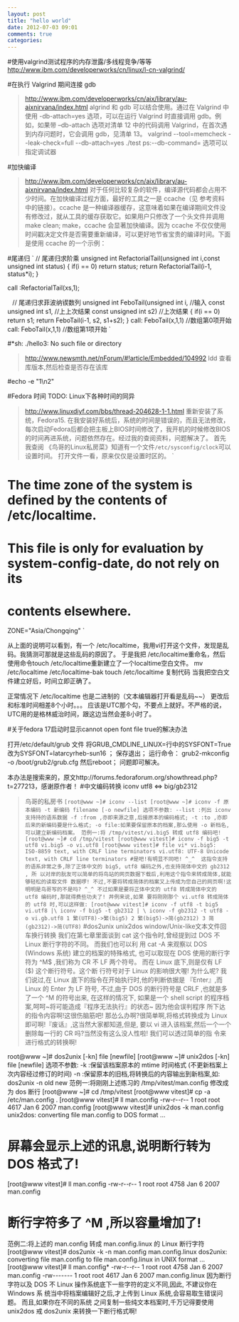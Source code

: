```yaml
---
layout: post
title: "hello world"
date: 2012-07-03 09:01
comments: true
categories: 
---
```

#使用valgrind测试程序的内存泄露/多线程竞争/等等
http://www.ibm.com/developerworks/cn/linux/l-cn-valgrind/


#在执行 Valgrind 期间连接 gdb
>http://www.ibm.com/developerworks/cn/aix/library/au-aixnirvana/index.html
algrind 和 gdb 可以结合使用。通过在 Valgrind 中使用 -db-attach=yes 选项，可以在运行 Valgrind 时直接调用 gdb。例如，如果带 –db-attach 选项对清单 12 中的代码调用 Valgrind，在首次遇到内存问题时，它会调用 gdb，见清单 13。
valgrind --tool=memcheck --leak-check=full  --db-attach=yes ./test
ps:--db-command=<command> 选项可以指定调试器


#加快编译 
>http://www.ibm.com/developerworks/cn/aix/library/au-aixnirvana/index.html
对于任何比较复杂的软件，编译源代码都会占用不少时间。在加快编译过程方面，最好的工具之一是 ccache（见 参考资料 中的链接）。ccache 是一种编译器缓存，这意味着如果在编译期间文件没有修改过，就从工具的缓存获取它。如果用户只修改了一个头文件并调用 make clean; make，ccache 会显著加快编译。因为 ccache 不仅仅使用时间戳决定文件是否需要重新编译，可以更好地节省宝贵的编译时间。下面是使用 ccache 的一个示例：

#尾递归
`
// 尾递归求阶乘
unsigned int RefactorialTail(unsigned int i,const unsigned int status)
{
    if(i == 0)
        return status;
    return RefactorialTail(i-1, status*i);
}

call :RefactorialTail(xs,1);

`
`
// 尾递归求菲波纳锲数列
unsigned int FeboTail(unsigned int i,  //输入
                      const unsigned int s1,     //上上次结果
                      const unsigned int s2)    //上次结果
{
    if(i == 0)
        return s1;
    return FeboTail(i-1, s2, s1+s2);
}
call: FeboTail(x,1,1) //数组第0项开始
call: FeboTail(x,1,1) //数组第1项开始
`

#*sh: ./hello3: No such file or directory 
>http://www.newsmth.net/nForum/#!article/Embedded/104992
ldd 查看库版本,然后检查是否存在该库

#echo -e "1\n2" 

#Fedora 时间
TODO: Linux下各种时间的同异
>http://www.linuxdiyf.com/bbs/thread-204628-1-1.html
重新安装了系统，Fedora15.
在我安装好系统后，系统的时间是错误的，而且无法修改，每次启动Fedora后都会把主板上BIOS时间修改了，我开机的时候修改BIOS的时间再进系统，问题依然存在。经过我的查阅资料，问题解决了。
首先我查阅 《鸟哥的Linux私房菜》知道有一个文件`/etc/sysconfig/clock`可以设置时间。
打开文件一看，原来仅仅是设置时区的。
`
# The time zone of the system is defined by the contents of /etc/localtime.
# This file is only for evaluation by system-config-date, do not rely on its
# contents elsewhere.
ZONE="Asia/Chongqing"
`

从上面的说明可以看到，有一个 /etc/localtime，我用vi打开这个文件，发现是乱码。我猜测可那就是这些乱码的原因了。
于是我把 /etc/localtime重命名，然后使用命令touch /etc/localtime重新建立了一个localtime空白文件。
mv /etc/localtime /etc/localtime-bak
touch /etc/localtime
复制代码
当我把空白文件建立好后，时间立即正确了。

正常情况下 /etc/localtime 也是二进制的（文本编辑器打开看是乱码~~）
更改后和标准时间相差8个小时。。。
应该是UTC那个勾，不要点上就好。不严格的说，UTC用的是格林威治时间，跟这边当然会差8小时了。

#关于fedora 17启动时显示cannot open font file true的解决办法

打开/etc/default/grub 文件
将GRUB_CMDLINE_LINUX=行中的SYSFONT=True 改为SYSFONT=latarcyrheb-sun16 ；
保存退出；
运行命令：
grub2-mkconfig -o /boot/grub2/grub.cfg
然后reboot；
问题即可解决。

本办法是搜索来的，原文http://forums.fedoraforum.org/showthread.php?t=277213，感谢原作者！
#中文编码转换 iconv utf8 <=> big/gb2312
>鸟哥的私房书
`
[root@www ~]# iconv --list
[root@www ~]# iconv -f 原本编码 -t 新编码 filename [-o newfile]
选项不参数:
--list :列出 iconv 支持持的语系数据
-f :from ,亦即来源之意,后接原本的编码格式;
-t :to ,亦即后来的新编码要是什么格式;
-o file:如果要保留原本的档案,那么使用 -o 新档名,可以建立新编码档案。
范例一:将 /tmp/vitest/vi.big5 转成 utf8 编码吧!
[root@www ~]# cd /tmp/vitest
[root@www vitest]# iconv -f big5 -t utf8 vi.big5 -o vi.utf8
[root@www vitest]# file vi*
vi.big5: ISO-8859 text, with CRLF line terminators
vi.utf8: UTF-8 Unicode text, with CRLF line terminators
#是吧!有明显不同吧! ^_^ 
这指令支持的语系非常之多,除了正体中文的 big5, utf8 编码之外,也支持简体中文的 gb2312 , 所
以对岸的朊友可以简单的将鸟站的网页数据下载后,利用这个指令来转成简体,就能够轻松的读取文件
数据啰! 不过,不要将转成简体的档案又上传成为您自己的网页啊!这明明是鸟哥写的不是吗? ^_^
不过如果是要将正体中文的 utf8 转成简体中文的 utf8 编码时,那就得费些功夫了! 丼例来说,如果
要将刚刚那个 vi.utf8 转成简体的 utf8 时,可以这样做:
[root@www vitest]# iconv -f utf8 -t big5 vi.utf8 |\
		iconv -f big5 -t gb2312 | \
		iconv -f gb2312 -t utf8 -o vi.gb.utf8
1 繁(UTF8)->繁(big5)
2 繁(big5)->简(gb2312)
3 简(gb2312)->简(UTF8)
`
#dos2unix unix2dos window/Unix-like文本文件回车换行转换
我们在第七章里面谈到 cat 这个指令时,曾经提到过 DOS 不 Linux 断行字符的不同。 而我们也可以利
用 cat -A 来观察以 DOS (Windows 系统) 建立的档案的特殊格式, 也可以取现在 DOS 使用的断行字
符为 ^M$ ,我们称为 CR 不 LF 两个符号。 而在 Linux 底下,则是仅有 LF ($) 这个断行符号。这个断
行符号对于 Linux 的影响很大喔! 为什么呢?
我们说过,在 Linux 底下的指令在开始执行时,他的判断依据是 『Enter』,而 Linux 的 Enter 为 LF
符号, 不过,由于 DOS 的断行符号是 CRLF ,也就是多了一个 ^M 的符号出来, 在这样的情况下,
如果是一个 shell script 的程序档案,呵呵~将可能造成『程序无法执行』的状态~ 因为他会误判程序
所下达的指令内容啊!这很伤脑筋吧!
那怂么办啊?很简单啊,将格式转换成为 Linux 即可啊!『废话』,这当然大家都知道,但是, 要以
vi 进入该档案,然后一个一个删除每一行的 CR 吗?当然没有这么没人性啦! 我们可以透过简单的指
令来进行格式的转换啊!

root@www ~]# dos2unix [-kn] file [newfile]
[root@www ~]# unix2dos [-kn] file [newfile]
选项不参数:
-k :保留该档案原本的 mtime 时间格式 (不更新档案上次内容经过修订的时间)
-n :保留原本的旧档,将转换后的内容输出到新档案,如: dos2unix -n old
new
范例一:将刚刚上述练习的 /tmp/vitest/man.config 修改成为 dos 断行
[root@www ~]# cd /tmp/vitest
[root@www vitest]# cp -a /etc/man.config .
[root@www vitest]# ll man.config
-rw-r--r-- 1 root root 4617 Jan 6 2007 man.config
[root@www vitest]# unix2dos -k man.config
unix2dos: converting file man.config to DOS format ...
# 屏幕会显示上述的讯息,说明断行转为 DOS 格式了!
[root@www vitest]# ll man.config
-rw-r--r-- 1 root root 4758 Jan 6 2007 man.config
# 断行字符多了 ^M ,所以容量增加了!
范例二:将上述的 man.config 转成 man.config.linux 的 Linux 断行字符
[root@www vitest]# dos2unix -k -n man.config man.config.linux
dos2unix: converting file man.config to file man.config.linux in UNIX
format ...
[root@www vitest]# ll man.config*
-rw-r--r-- 1 root root 4758 Jan 6 2007 man.config
-rw------- 1 root root 4617 Jan 6 2007 man.config.linux
因为断行字符以及 DOS 不 Linux 操作系统底下一些字符的定义不同,因此, 不建议你在 Windows 系
统当中将档案编辑好之后,才上传到 Linux 系统,会容易取生错误问题。 而且,如果你在不同的系统
之间复制一些纯文本档案时,千万记得要使用 unix2dos 戒 dos2unix 来转换一下断行格式啊!

 
